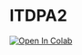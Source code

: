 # ITDPA2

[![Open In Colab](https://colab.research.google.com/assets/colab-badge.svg)](
https://colab.research.google.com/github/HenriBranken/ITDPA2/blob/HEAD/path/to/notebook.ipynb
)
